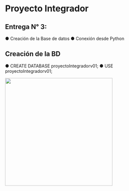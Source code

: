 # Proyecto Integrador

## Entrega N° 3:
● Creación de la Base de datos
● Conexión desde Python

## Creación de la BD

● CREATE DATABASE proyectoIntegradorv01;
● USE proyectoIntegradorv01;

<img src="https://github.com/gastonloco/Conexion_Bd_Python/blob/main/imagenes/bd_1.png" align="center" height="350">